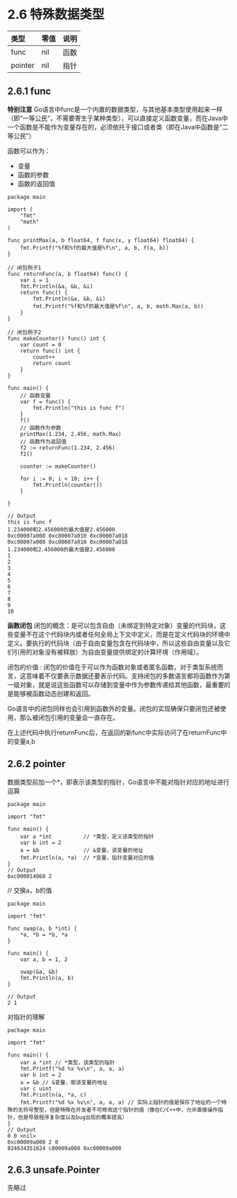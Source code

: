 # 2.6 特殊数据类型

| 类型 | 零值 |说明 |
| :--- | :--- |:--- |
| func | nil | 函数 |
| pointer | nil | 指针 |


## 2.6.1 func
**特别注意**
Go语言中func是一个内置的数据类型，与其他基本类型使用起来一样（即”一等公民“，不需要寄生于某种类型），可以直接定义函数变量，而在Java中一个函数是不能作为变量存在的，必须依托于接口或者类（即在Java中函数是“二等公民”）

函数可以作为：
* 变量
* 函数的参数
* 函数的返回值

```
package main

import (
	"fmt"
	"math"
)

func printMax(a, b float64, f func(x, y float64) float64) {
	fmt.Printf("%f和%f的最大值是%f\n", a, b, f(a, b))
}

// 闭包例子1
func returnFunc(a, b float64) func() {
	var i = 1
	fmt.Println(&a, &b, &i)
	return func() {
		fmt.Println(&a, &b, &i)
		fmt.Printf("%f和%f的最大值是%f\n", a, b, math.Max(a, b))
	}
}

// 闭包例子2
func makeCounter() func() int {
	var count = 0
	return func() int {
		count++
		return count
	}
}

func main() {
	// 函数变量
	var f = func() {
		fmt.Println("this is func f")
	}
	f()
	// 函数作为参数
	printMax(1.234, 2.456, math.Max)
	// 函数作为返回值
	f2 := returnFunc(1.234, 2.456)
	f2()

	counter := makeCounter()

	for i := 0; i < 10; i++ {
		fmt.Println(counter())
	}

}

// Output
this is func f
1.234000和2.456000的最大值是2.456000
0xc00007a008 0xc00007a010 0xc00007a018
0xc00007a008 0xc00007a010 0xc00007a018
1.234000和2.456000的最大值是2.456000
1
2
3
4
5
6
7
8
9
10

```

**函数闭包**
闭包的概念：是可以包含自由（未绑定到特定对象）变量的代码块，这些变量不在这个代码块内或者任何全局上下文中定义，而是在定义代码块的环境中定义。要执行的代码块（由于自由变量包含在代码块中，所以这些自由变量以及它们引用的对象没有被释放）为自由变量提供绑定的计算环境（作用域）。

闭包的价值 : 闭包的价值在于可以作为函数对象或者匿名函数，对于类型系统而言，这意味着不仅要表示数据还要表示代码。支持闭包的多数语言都将函数作为第一级对象，就是说这些函数可以存储到变量中作为参数传递给其他函数，最重要的是能够被函数动态创建和返回。

Go语言中的闭包同样也会引用到函数外的变量。闭包的实现确保只要闭包还被使用，那么被闭包引用的变量会一直存在。

在上述代码中执行returnFunc后，在返回的新func中实际访问了在returnFunc中的变量a,b

## 2.6.2 pointer


数据类型前加一个\*，即表示该类型的指针，Go语言中不能对指针对应的地址进行运算

```
package main

import "fmt"

func main() {
	var a *int 			// *类型，定义该类型的指针
	var b int = 2
	a = &b 				// &变量，该变量的地址
	fmt.Println(a, *a) 	// *变量，指针变量对应的值    
}
// Output
0xc000014068 2
```

// 交换a，b的值
```
package main

import "fmt"

func swap(a, b *int) {
	*a, *b = *b, *a
}

func main() {
	var a, b = 1, 2

	swap(&a, &b)
	fmt.Println(a, b)
}

// Output
2 1
```

对指针的理解

```
package main

import "fmt"

func main() {
	var a *int // *类型，该类型的指针
	fmt.Printf("%d %x %v\n", a, a, a)
	var b int = 2
	a = &b // &变量，取该变量的地址
	var c uint
	fmt.Println(a, *a, c)
	fmt.Printf("%d %x %v\n", a, a, a) // 实际上指针的值是保存了地址的一个特殊的无符号整型，但是特殊在开发者不可修改这个指针的值（像在C/C++中，允许直接操作指针，但是导致程序复杂度以及bug出现的概率提高）
}
// Output
0 0 <nil>
0xc00009a008 2 0
824634351624 c00009a008 0xc00009a008
```




## 2.6.3 unsafe.Pointer

先略过


